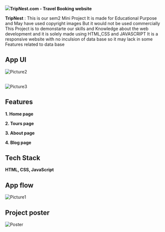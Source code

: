 <br>
<img src=">
<br>


# __TripNest.com - Travel Booking website__

__TripNest__ : This is our sem2 Mini Project It is made for Educational Purpose and May have used copyright images But it would not be used commercially This Project is to demonstarte our skills and Knowledge about the web development and it is solely made using HTML,CSS and JAVASCRIPT It is a responsive website with no inculsion of data base so it may lack in some Features related to data base



## App UI

![Picture2]()<br><br>

![Picture3]()


## Features


__1.	Home page__

__2.	Tours page__

__3.	About page__

__4.	Blog page__



## Tech Stack

**HTML, CSS, JavaScript** 



## App flow

![Picture1]()

## Project poster

![Poster](C:\Users\Subham\Downloads\328587400-8ddc55d4-58f8-463f-8951-94cafaaa057e.png)

    

